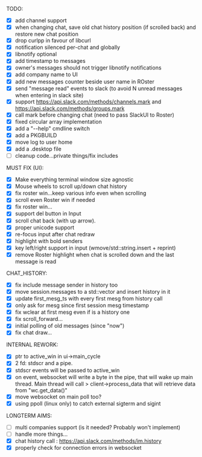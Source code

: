 TODO:

- [x] add channel support
- [x] when changing chat, save old chat history position (if scrolled back) and restore new chat position
- [x] drop curlpp in favour of libcurl
- [x] notification silenced per-chat and globally
- [x] libnotify optional
- [x] add timestamp to messages
- [x] owner's messages should not trigger libnotify notifications
- [x] add company name to UI
- [x] add new messages counter beside user name in ROster
- [x] send "message read" events to slack (to avoid N unread messages when entering in slack site)
- [x] support https://api.slack.com/methods/channels.mark and https://api.slack.com/methods/groups.mark
- [x] call mark before changing chat (need to pass SlackUI to Roster)
- [x] fixed circular array implementation
- [x] add a "--help" cmdline switch
- [x] add a PKGBUILD
- [x] move log to user home
- [x] add a .desktop file
- [ ] cleanup code...private things/fix includes

MUST FIX (UI):

- [x] Make everything terminal window size agnostic
- [x] Mouse wheels to scroll up/down chat history
- [x] fix roster win...keep various info even when scrolling
- [x] scroll even Roster win if needed
- [x] fix roster win...
- [x] support del button in Input
- [x] scroll chat back (with up arrow).
- [x] proper unicode support
- [x] re-focus input after chat redraw
- [x] highlight with bold senders
- [x] key left/right support in input (wmove/std::string.insert + reprint)
- [x] remove Roster highlight when chat is scrolled down and the last message is read

CHAT_HISTORY:

- [x] fix include message sender in history too
- [x] move session.messages to a std::vector and insert history in it
- [x] update first_mesg_ts with every first mesg from history call
- [x] only ask for mesg since first session mesg timestamp
- [x] fix wclear at first mesg even if is a history one
- [x] fix scroll_forward...
- [x] initial polling of old messages (since "now")
- [x] fix chat draw...

INTERNAL REWORK:

- [x] ptr to active_win in ui->main_cycle
- [x] 2 fd: stdscr and a pipe.
- [x] stdscr events will be passed to active_win
- [x] on event, websocket will write a byte in the pipe, that will wake up
main thread. Main thread will call > client->process_data that will retrieve data from "wc.get_data()"
- [x] move websocket on main poll too?
- [x] using ppoll (linux only) to catch external sigterm and sigint

LONGTERM AIMS:

- [ ] multi companies support (is it needed? Probably won't implement)
- [ ] handle more things...
- [x] chat history call : https://api.slack.com/methods/im.history
- [x] properly check for connection errors in websocket
